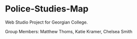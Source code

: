 # Police-Studies-Map
Web Studio Project for Georgian College.

Group Members:
  Matthew Thoms, Katie Kramer, Chelsea Smith
  
